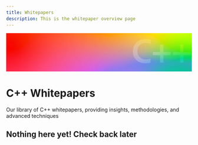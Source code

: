 ```yaml
---
title: Whitepapers
description: This is the whitepaper overview page
---
```


<Hero slots="image, heading, text1"/>

![Hero image](../images/header_gradient.jpg)

# C++ Whitepapers

Our library of C++ whitepapers, providing insights, methodologies, and advanced techniques

## Nothing here yet! Check back later

<!--
## Featured

<TextBlock slots="image, heading, text, links" width="33%" />

![C++ logo](../images/cpp-successor-update.jpg)

#### Memory safety and C++ successors

Software exploits increasingly harm consumers and threaten national security.
Memory safe programming languages provide substantial protection and some groups
are calling for legislation incentivizing their adoption. Unfortunately, it
isn't clear how companies with large existing C++ codebases can adapt. In an
effort to help answer that question, this paper explores the adoption
feasibility of several memory safe alternatives to C++. - *David Sankel* - May
22, 2023

[View Whitepaper](./cpp-successor-update/)

<TextBlock slots="image, heading, text, links" width="33%" />

![C++ logo](../images/c_plus_plus_logo.png)

#### Safety in the context of C++

Safety, particularly _memory safety_, is a growing concern in the C++ community
driven by the security implications of memory unsafe systems. Consumer Reports
states, "Roughly 60 to 70 percent of browser and kernel vulnerabilities, and
security bugs found in C/C++ code bases, are due to memory unsafety.". A recent
NSA report states, "...the overarching software community across the private
sector, academia, and the U.S. Government have begun initiatives to drive the
software development culture towards utilizing memory safe languages." The White
House National Cybersecurity Strategy plans to hold companies responsible for
retained data and increase liability for insecure software. Memory safety is
also called out. "In partnership with the private sector and the open-source
software community, the Federal Government will also continue to invest in
developing secure software, including memory-safe languages and software
development techniques, frameworks, and testing tools." This document defines
_safety_ and related terms to provide a framework to further the discussion with
actionable guidance regarding the correct use of C++.- *Sean Parent* - May 20,
2023

[View Whitepaper](./cpp-successor-update/)

<TextBlock slots="image, heading, text, links" width="33%" />

![C++ logo](../images/object-validity-state-value.jpg)

#### Defining Object, Validity, State, and Value

This document introduces a vocabulary and conceptual framework for dealing with
objects and validity in C++. We begin by exploring the limitations of existing
models and relevant examples. We proceed by introducing the meaning of validity,
object, state, and value. Finally, we define "meaningless" and demonstrate
its harmony with existing practice and desires. We discuss the implications of
this model for move semantics, correctness, and efficiency. - *David Sankel* -
May 19, 2023

[View Whitepaper](./cpp-successor-update/)

## 2023

### [Memory safety and C++ successors](./cpp-successor-update/)

Software exploits increasingly harm consumers and threaten national security.
Memory safe programming languages provide substantial protection and some groups
are calling for legislation incentivizing their adoption. Unfortunately, it
isn't clear how companies with large existing C++ codebases can adapt. In an
effort to help answer that question, this paper explores the adoption
feasibility of several memory safe alternatives to C++.  
*David Sankel* &mdash; May 22, 2023

### [Safety in the context of C++](./cpp-successor-update/)

Safety, particularly _memory safety_, is a growing concern in the C++ community
driven by the security implications of memory unsafe systems. Consumer Reports
states, "Roughly 60 to 70 percent of browser and kernel vulnerabilities, and
security bugs found in C/C++ code bases, are due to memory unsafety.". A recent
NSA report states, "...the overarching software community across the private
sector, academia, and the U.S. Government have begun initiatives to drive the
software development culture towards utilizing memory safe languages." The White
House National Cybersecurity Strategy plans to hold companies responsible for
retained data and increase liability for insecure software. Memory safety is
also called out. "In partnership with the private sector and the open-source
software community, the Federal Government will also continue to invest in
developing secure software, including memory-safe languages and software
development techniques, frameworks, and testing tools." This document defines
_safety_ and related terms to provide a framework to further the discussion with
actionable guidance regarding the correct use of C++.  
*Sean Parent* &mdash; May 20, 2023

### [Defining Object, Validity, State, and Value](./cpp-successor-update)

This document introduces a vocabulary and conceptual framework for dealing with
objects and validity in C++. We begin by exploring the limitations of existing
models and relevant examples. We proceed by introducing the meaning of validity,
object, state, and value. Finally, we define "meaningless" and demonstrate
its harmony with existing practice and desires. We discuss the implications of
this model for move semantics, correctness, and efficiency.  
*David Sankel* &mdash; May 19, 2023

-->
